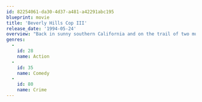 ```yaml
---
id: 82254061-da30-4d37-a481-a42291abc195
blueprint: movie
title: 'Beverly Hills Cop III'
release_date: '1994-05-24'
overview: "Back in sunny southern California and on the trail of two murderers, Axel Foley again teams up with LA cop Billy Rosewood. Soon, they discover that an amusement park is being used as a front for a massive counterfeiting ring – and it's run by the same gang that shot Billy's boss."
genres:
  -
    id: 28
    name: Action
  -
    id: 35
    name: Comedy
  -
    id: 80
    name: Crime
---
```

